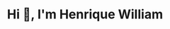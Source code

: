 <h1 align="center">Hi 👋, I'm Henrique William</h1>



<!--
<img  alt="Night Coding" src="https://media.giphy.com/media/qgQUggAC3Pfv687qPC/giphy.gif" width=500px height="360px" align="center"/>  
-->


